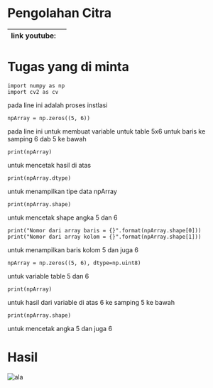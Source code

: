# Pengolahan Citra

| link youtube: |   |
| --- | --- |


# Tugas yang di minta

```
import numpy as np
import cv2 as cv
```
pada line ini adalah proses instlasi

```
npArray = np.zeros((5, 6))
```
pada line ini untuk membuat variable untuk table 5x6 untuk baris ke samping 6 dab 5 ke bawah


```
print(npArray)
```
untuk mencetak hasil di atas

```
print(npArray.dtype)
```

untuk menampilkan tipe data npArray

```
print(npArray.shape)
```

untuk mencetak shape angka 5 dan 6 

```
print("Nomor dari array baris = {}".format(npArray.shape[0]))
print("Nomor dari array kolom = {}".format(npArray.shape[1]))
```

untuk menampilkan baris kolom 5 dan juga 6

```
npArray = np.zeros((5, 6), dtype=np.uint8)
```
untuk variable table 5 dan 6
```
print(npArray)
```
untuk  hasil dari variable di atas 6 ke samping 5 ke bawah
```
print(npArray.shape)
```
untuk mencetak angka 5 dan juga 6

# Hasil

![ala](https://github.com/muhammadzidanfadilah/Pengolahan_Citra/assets/115553474/389c4c9f-0ebd-40a1-895e-502660d1eb2d)
